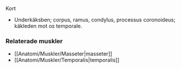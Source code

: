 Kort
- Underkäksben; corpus, ramus, condylus, processus coronoideus; käkleden mot os temporale.

### Relaterade muskler
- [[Anatomi/Muskler/Masseter|masseter]]
- [[Anatomi/Muskler/Temporalis|temporalis]]
